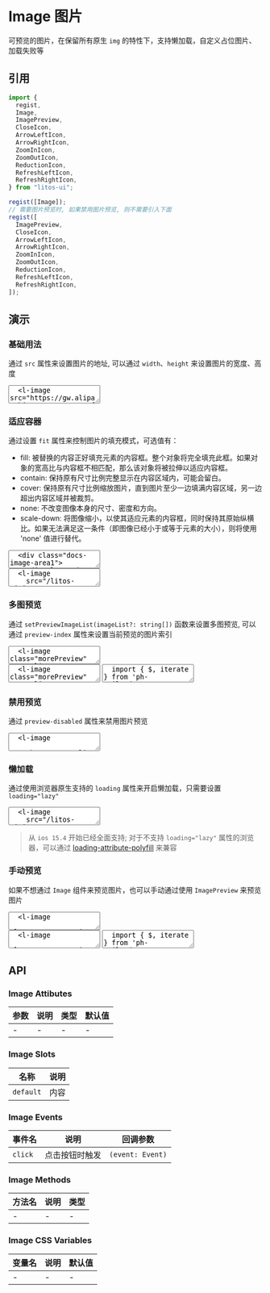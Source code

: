 # Image 图片

可预览的图片，在保留所有原生 `img` 的特性下，支持懒加载，自定义占位图片、加载失败等

## 引用

```js
import {
  regist,
  Image,
  ImagePreview,
  CloseIcon,
  ArrowLeftIcon,
  ArrowRightIcon,
  ZoomInIcon,
  ZoomOutIcon,
  ReductionIcon,
  RefreshLeftIcon,
  RefreshRightIcon,
} from "litos-ui";

regist([Image]);
// 需要图片预览时, 如果禁用图片预览, 则不需要引入下面
regist([
  ImagePreview,
  CloseIcon,
  ArrowLeftIcon,
  ArrowRightIcon,
  ZoomInIcon,
  ZoomOutIcon,
  ReductionIcon,
  RefreshLeftIcon,
  RefreshRightIcon,
]);
```

## 演示

<script setup>
  import { onMounted, onUnmounted, nextTick } from 'vue';
  import { $one, $, on, off, $$, iterate } from 'ph-utils/dom';
  import { Popover } from '../../src/components/utils/popover';

  let $preview;
  let $morePreview;
  let $customPreview;
  let tooltip;


  const imgs = [
    '/litos-ui/img1.svg',
    '/litos-ui/img2.svg',
    'https://gw.alipayobjects.com/zos/antfincdn/aPkFc8Sj7n/method-draw-image.svg'
  ]

  function handlePreviewClosed() {
    if ($preview) {
      off($preview, 'closed', handlePreviewClosed);
      $preview.remove();
      $preview = undefined;
    }
  }

  function handleCustomTap(e) {
    const index = Number(e.target.getAttribute('data-preview-index'));
    if (!$preview) {
      $preview = $$("l-image-preview");
      $preview.setImages(imgs);
      $preview.setCurrentIndex(index);
      on($preview, 'closed', handlePreviewClosed);
      document.body.appendChild($preview);
      $preview.open = true;
    }
  }

  onMounted(() => {
    nextTick(() => {
      if (!import.meta.env.SSR) {
        // 多图预览
        $morePreview = $('.morePreview');
        $morePreview.forEach((item) => {
          item.setPreviewImageList(imgs);
        });
        // 手动预览
        $customPreview = $('.customPreview');
        iterate($customPreview, (item) => {
          on(item, 'click', handleCustomTap);
        });
        // tooltip
        tooltip = new Popover({
          theme: 'tooltip',
        });
      }
    });
  })

  onUnmounted(() => {
    $morePreview = undefined;
    this.handlePreviewClosed();
    if ($customPreview) {
      iterate($customPreview, (item) => {
        off(item, 'click', handleCustomTap);
      });
    }
    if (tooltip) {
      tooltip.destroy();
      tooltip = undefined;
    }
  });

</script>

### 基础用法

通过 `src` 属性来设置图片的地址, 可以通过 `width`、`height` 来设置图片的宽度、高度

<ClientOnly>
<l-code-preview>
<textarea lang="html">
  <l-image src="https://gw.alipayobjects.com/zos/antfincdn/aPkFc8Sj7n/method-draw-image.svg" width="100px"></l-image>
</textarea>
</l-code-preview>
</ClientOnly>

### 适应容器

通过设置 `fit` 属性来控制图片的填充模式，可选值有：

- fill: 被替换的内容正好填充元素的内容框。整个对象将完全填充此框。如果对象的宽高比与内容框不相匹配，那么该对象将被拉伸以适应内容框。
- contain: 保持原有尺寸比例完整显示在内容区域内，可能会留白。
- cover: 保持原有尺寸比例缩放图片，直到图片至少一边填满内容区域，另一边超出内容区域并被裁剪。
- none: 不改变图像本身的尺寸、密度和方向。
- scale-down: 将图像缩小，以使其适应元素的内容框，同时保持其原始纵横比。如果无法满足这一条件（即图像已经小于或等于元素的大小），则将使用 'none' 值进行替代。

<ClientOnly>
<l-code-preview>
<textarea lang="html">
  <div class="docs-image-area1">
    <div class="docs-image-area2">
      <l-image 
        src="/litos-ui/img1.svg" 
        width="100px" 
        height="100px"
        fit="fill"
        class="l-popover-reference"
        data-title="被替换的内容正好填充元素的内容框。整个对象将完全填充此框。如果对象的宽高比与内容框不相匹配，那么该对象将被拉伸以适应内容框"
      ></l-image>
      <span>fit</span>
    </div>
    <div class="docs-image-area2">
      <l-image 
        src="/litos-ui/img1.svg" 
        width="100px" 
        height="100px"
        fit="contain"
        class="l-popover-reference"
        data-title="被替换的内容将被缩放，以在填充元素的内容框时保持其宽高比。整个对象在填充盒子的同时保留其长宽比"
      ></l-image>
      <span>contain</span>
    </div>
    <div class="docs-image-area2">
      <l-image 
        src="/litos-ui/img1.svg" 
        width="100px" 
        height="100px"
        fit="cover"
        class="l-popover-reference"
        data-title="被替换的内容在保持其宽高比的同时填充元素的整个内容框。如果对象的宽高比与内容框不相匹配，该对象将被剪裁以适应内容框"
      ></l-image>
      <span>cover</span>
    </div>
    <div class="docs-image-area2">
      <l-image 
        src="/litos-ui/img1.svg" 
        width="100px" 
        height="100px"
        fit="none"
        class="l-popover-reference"
        data-title="被替换的内容本身的尺寸、密度和方向都不改变"
      ></l-image>
      <span>none</span>
    </div>
    <div class="docs-image-area2">
      <l-image 
        src="/litos-ui/img1.svg" 
        width="100px" 
        height="100px"
        fit="scale-down"
        class="l-popover-reference"
        data-title="内容的尺寸与 none 或 contain 中的一个相同，取决于它们两个之间谁得到的对象尺寸会更小一些"
      ></l-image>
      <span>scale-down</span>
    </div>
  </div>
</textarea>
<div class="source">
<textarea lang="html">
  <l-image 
    src="/litos-ui/img1.svg" 
    width="100px" 
    height="100px"
    fit="fill"
  ></l-image>
  <l-image 
    src="/litos-ui/img1.svg" 
    width="100px" 
    height="100px"
    fit="contain"
  ></l-image>
  <l-image 
    src="/litos-ui/img1.svg" 
    width="100px" 
    height="100px"
    fit="cover"
  ></l-image>
  <l-image 
    src="/litos-ui/img1.svg" 
    width="100px" 
    height="100px"
    fit="none"
  ></l-image>
  <l-image 
    src="/litos-ui/img1.svg" 
    width="100px" 
    height="100px"
    fit="scale-down"
  ></l-image>
</textarea>
</div>
</l-code-preview>
</ClientOnly>

### 多图预览

通过 `setPreviewImageList(imageList?: string[])` 函数来设置多图预览, 可以通过 `preview-index` 属性来设置当前预览的图片索引

<ClientOnly>
<l-code-preview>
<textarea lang="html">
  <l-image class="morePreview" src="/litos-ui/img1.svg" width="100px" preview-index="0"></l-image>
  <l-image class="morePreview" src="/litos-ui/img2.svg" width="100px" preview-index="1"></l-image>
  <l-image class="morePreview" src="https://gw.alipayobjects.com/zos/antfincdn/aPkFc8Sj7n/method-draw-image.svg" width="100px" preview-index="2"></l-image>
</textarea>
<div class="source">
<textarea lang="html">
  <l-image class="morePreview" src="/litos-ui/img1.svg" width="100px" preview-index="0"></l-image>
  <l-image class="morePreview" src="/litos-ui/img2.svg" width="100px" preview-index="1"></l-image>
  <l-image class="morePreview" src="https://gw.alipayobjects.com/zos/antfincdn/aPkFc8Sj7n/method-draw-image.svg" width="100px" preview-index="2"></l-image>
</textarea>
<textarea lang="js">
  import { $, iterate } from 'ph-utils/dom';
  const $morePreview = $('.morePreview');
  iterate($morePreview, (item) => {
    item.setPreviewImageList(imgs);
  });
</textarea>
</div>
</l-code-preview>
</ClientOnly>

### 禁用预览

通过 `preview-disabled` 属性来禁用图片预览

<ClientOnly>
<l-code-preview>
<textarea lang="html">
  <l-image 
    src="https://gw.alipayobjects.com/zos/antfincdn/aPkFc8Sj7n/method-draw-image.svg" 
    width="100px" 
    preview-disabled
  ></l-image>
</textarea>
</l-code-preview>
</ClientOnly>

### 懒加载

通过使用浏览器原生支持的 `loading` 属性来开启懒加载，只需要设置 `loading="lazy"`

<ClientOnly>
<l-code-preview>
<textarea lang="html">
  <l-image 
    src="/litos-ui/img1.svg" 
    width="100px" 
    loading="lazy"
  ></l-image>
</textarea>
</l-code-preview>
</ClientOnly>

> 从 `ios 15.4` 开始已经全面支持; 对于不支持 `loading="lazy"` 属性的浏览器，可以通过 [loading-attribute-polyfill](https://github.com/mfranzke/loading-attribute-polyfill) 来兼容

### 手动预览

如果不想通过 `Image` 组件来预览图片，也可以手动通过使用 `ImagePreview` 来预览图片

<ClientOnly>
<l-code-preview>
<textarea lang="html">
  <l-image 
    class="customPreview" 
    src="/litos-ui/img1.svg" 
    width="100px" 
    data-preview-index="0"
    preview-disabled
  ></l-image>
  <l-image 
    class="customPreview" 
    src="/litos-ui/img2.svg" 
    width="100px" 
    data-preview-index="1"
    preview-disabled
  ></l-image>
  <l-image 
    class="customPreview" 
    src="https://gw.alipayobjects.com/zos/antfincdn/aPkFc8Sj7n/method-draw-image.svg" 
    width="100px" 
    data-preview-index="2"
    preview-disabled
  ></l-image>
</textarea>
<div class="source">
<textarea lang="html">
  <l-image 
    class="customPreview" 
    src="/litos-ui/img1.svg" 
    width="100px" 
    data-preview-index="0"
    preview-disabled
  ></l-image>
  <l-image 
    class="customPreview" 
    src="/litos-ui/img2.svg" 
    width="100px" 
    data-preview-index="1"
    preview-disabled
  ></l-image>
  <l-image 
    class="customPreview" 
    src="https://gw.alipayobjects.com/zos/antfincdn/aPkFc8Sj7n/method-draw-image.svg" 
    width="100px" 
    data-preview-index="2"
    preview-disabled
  ></l-image>
</textarea>
<textarea lang="js">
  import { $, iterate } from 'ph-utils/dom';
  let $preview;
  const $customPreview = $('.customPreview');
  iterate($customPreview, (item) => {
    on(item, 'click', handleCustomTap);
  });
  function handleCustomTap(e) {
    const index = Number(e.target.getAttribute('data-preview-index'));
    if (!$preview) {
      $preview = $$("l-image-preview");
      $preview.setImages(imgs);
      $preview.setCurrentIndex(index);
      on($preview, 'closed', handlePreviewClosed);
      document.body.appendChild($preview);
      $preview.open = true;
    }
  }
  function handlePreviewClosed() {
    if ($preview) {
      off($preview, 'closed', handlePreviewClosed);
      $preview.remove();
      $preview = undefined;
    }
  }
</textarea>
</div>
</l-code-preview>
</ClientOnly>

## API

### Image Attibutes

<!-- prettier-ignore -->
| 参数 | 说明 | 类型 | 默认值 |
| --- | --- | --- | --- |
| - | - | - | - |

### Image Slots

<!-- prettier-ignore -->
| 名称 | 说明 |
| --- | --- |
| `default` | 内容 |

### Image Events

<!-- prettier-ignore -->
| 事件名 | 说明 | 回调参数 |
| --- | --- | --- |
| `click` | 点击按钮时触发 | `(event: Event)` |

### Image Methods

<!-- prettier-ignore -->
| 方法名 | 说明 | 类型 |
| --- | --- | --- |
| - | - | - |

### Image CSS Variables

<!-- prettier-ignore -->
| 变量名 | 说明 | 默认值 |
| --- | --- | --- |
| - | - | - |
